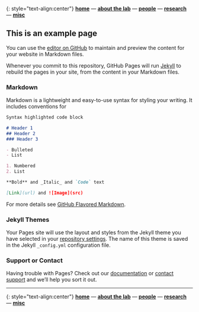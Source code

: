 {: style="text-align:center"}
**[home](index.md)** — **[about the lab](about.md)** — **[people](people.md)** — **[research](research.md)** — **[misc](misc.md)**

## This is an example page

You can use the [editor on GitHub](https://github.com/zach-hensel/zach-hensel.github.io/edit/master/index.md) to maintain and preview the content for your website in Markdown files.

Whenever you commit to this repository, GitHub Pages will run [Jekyll](https://jekyllrb.com/) to rebuild the pages in your site, from the content in your Markdown files.

### Markdown

Markdown is a lightweight and easy-to-use syntax for styling your writing. It includes conventions for

```markdown
Syntax highlighted code block

# Header 1
## Header 2
### Header 3

- Bulleted
- List

1. Numbered
2. List

**Bold** and _Italic_ and `Code` text

[Link](url) and ![Image](src)
```

For more details see [GitHub Flavored Markdown](https://guides.github.com/features/mastering-markdown/).

### Jekyll Themes

Your Pages site will use the layout and styles from the Jekyll theme you have selected in your [repository settings](https://github.com/zach-hensel/zach-hensel.github.io/settings). The name of this theme is saved in the Jekyll `_config.yml` configuration file.

### Support or Contact

Having trouble with Pages? Check out our [documentation](https://help.github.com/categories/github-pages-basics/) or [contact support](https://github.com/contact) and we’ll help you sort it out.

***

{: style="text-align:center"}
**[home](index.md)** — **[about the lab](about.md)** — **[people](people.md)** — **[research](research.md)** — **[misc](misc.md)**
